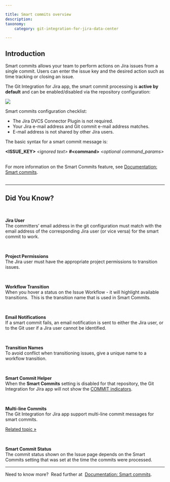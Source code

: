 ```yaml
---

title: Smart commits overview
description:
taxonomy:
    category: git-integration-for-jira-data-center

---
```


## Introduction

Smart commits allows your team to perform actions on Jira issues from a single commit. Users can enter the issue key and the desired action such as time tracking or closing an issue.

The Git Integration for Jira app, the smart commit processing is **active by default** and can be enabled/disabled via the repository configuration:

![](https://bigbrassband.com/docimgs/smart-commit-setting.png)

Smart commits configuration checklist:

*   The Jira DVCS Connector Plugin is not required.
*   Your Jira e-mail address and Git commit e-mail address matches.
*   E-mail address is not shared by other Jira users.

The basic syntax for a smart commit message is:

**\<ISSUE\_KEY\>** _\<ignored text\>_ **\#\<command\>** _\<optional command\_params\>_

<br>

<div class="bbb-callout bbb--info">
    <div class="irow">
    <div class="ilogobox">
        <span class="logoimg"></span>
    </div>
    <div class="imsgbox">
        For more information on the Smart Commits feature, see <a href='/git-integration-for-jira-data-center/smart-commits-gij-self-managed/'>Documentation: Smart commits</a>.
    </div>
    </div>
</div>
<br>

* * *

## Did You Know?

<br>

**Jira User**<br>
The committers’ email address in the git configuration must match with the email address of the corresponding Jira user (or vice versa) for the smart commit to work.

<br>

**Project Permissions**<br>
The Jira user must have the appropriate project permissions to transition issues.

<br>

**Workflow Transition**<br>
When you hover a status on the Issue Workflow - it will highlight available transitions.  This is the transition name that is used in Smart Commits.

<br>

**Email Notifications**<br>
If a smart commit fails, an email notification is sent to either the Jira user, or to the Git user if a Jira user cannot be identified.

<br>

**Transition Names**<br>
To avoid conflict when transitioning issues, give a unique name to a workflow transition.

<br>

**Smart Commit Helper**<br>
When the **Smart Commits** setting is disabled for that repository, the Git Integration for Jira app will not show the [COMMIT indicators](/git-integration-for-jira-data-center/smart-commits-helper-gij-self-managed).

<br>

**Multi-line Commits**<br>
The Git Integration for Jira app support multi-line commit messages for smart commits.

[Related topic »](/git-integration-for-jira-data-center/Advanced-examples-gij-self-managed#multi-line-examples)

<br>

**Smart Commit Status**<br>
The commit status shown on the Issue page depends on the Smart Commits setting that was set at the time the commits were processed.

* * *

<div class="bbb-callout bbb--tip">
    <div class="irow">
    <div class="ilogobox">
        <span class="logoimg"></span>
    </div>
    <div class="imsgbox">
        Need to know more?  Read further at  <a href='/git-integration-for-jira-data-center/smart-commits-gij-self-managed'>Documentation: Smart commits</a>.
    </div>
    </div>
</div>
<br>

